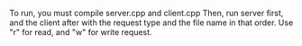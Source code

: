 To run, you must compile server.cpp and client.cpp
Then, run server first, and the client after with the request type and the file name in that order. Use "r" for read, and "w" for write request.
